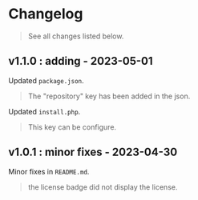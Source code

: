 # Changelog

> See all changes listed below.

## v1.1.0 : adding - 2023-05-01

Updated `package.json`.

> The "repository" key has been added in the json.

Updated `install.php`.

> This key can be configure.

## v1.0.1 : minor fixes - 2023-04-30

Minor fixes in `README.md`.

> the license badge did not display the license.

